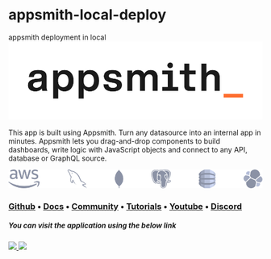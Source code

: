 # appsmith-local-deploy
appsmith deployment in local
![](https://raw.githubusercontent.com/appsmithorg/appsmith/release/static/appsmith_logo_primary.png)

This app is built using Appsmith. Turn any datasource into an internal app in minutes. Appsmith lets you drag-and-drop components to build dashboards, write logic with JavaScript objects and connect to any API, database or GraphQL source.

![](https://raw.githubusercontent.com/appsmithorg/appsmith/release/static/images/integrations.png)

### [Github](https://github.com/appsmithorg/appsmith) • [Docs](https://docs.appsmith.com/?utm_source=github&utm_medium=social&utm_content=appsmith_docs&utm_campaign=null&utm_term=appsmith_docs) • [Community](https://community.appsmith.com/) • [Tutorials](https://github.com/appsmithorg/appsmith/tree/update/readme#tutorials) • [Youtube](https://www.youtube.com/appsmith) • [Discord](https://discord.gg/rBTTVJp)

##### You can visit the application using the below link

###### [![](https://assets.appsmith.com/git-sync/Buttons.svg) ](http://a51c4778dfdfc47978469778c7261dd3-284626364.us-east-1.elb.amazonaws.com/applications/67796208aa0aad12d7f371c7/pages/67796208aa0aad12d7f371c9) [![](https://assets.appsmith.com/git-sync/Buttons2.svg)](http://a51c4778dfdfc47978469778c7261dd3-284626364.us-east-1.elb.amazonaws.com/applications/67796208aa0aad12d7f371c7/pages/67796208aa0aad12d7f371c9/edit)
